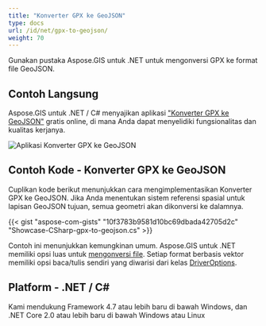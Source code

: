```yaml
---
title: "Konverter GPX ke GeoJSON"
type: docs
url: /id/net/gpx-to-geojson/
weight: 70
---
```


Gunakan pustaka Aspose.GIS untuk .NET untuk mengonversi GPX ke format file GeoJSON.

## **Contoh Langsung**

Aspose.GIS untuk .NET / C# menyajikan aplikasi ["Konverter GPX ke GeoJSON"](https://products.aspose.app/gis/conversion/gpx-to-geojson) gratis online, di mana Anda dapat menyelidiki fungsionalitas dan kualitas kerjanya.

![Aplikasi Konverter GPX ke GeoJSON](conversion.png)

## **Contoh Kode - Konverter GPX ke GeoJSON**

Cuplikan kode berikut menunjukkan cara mengimplementasikan Konverter GPX ke GeoJSON. Jika Anda menentukan sistem referensi spasial untuk lapisan GeoJSON tujuan, semua geometri akan dikonversi ke dalamnya. 

{{< gist "aspose-com-gists" "10f3783b9581d10bc69dbada42705d2c" "Showcase-CSharp-gpx-to-geojson.cs" >}}

Contoh ini menunjukkan kemungkinan umum. Aspose.GIS untuk .NET memiliki opsi luas untuk [mengonversi file](https://docs.aspose.com/gis/net/vector-layers/). Setiap format berbasis vektor memiliki opsi baca/tulis sendiri yang diwarisi dari kelas [DriverOptions](https://reference.aspose.com/gis/net/aspose.gis/driveroptions).

## **Platform - .NET / C#**

Kami mendukung Framework 4.7 atau lebih baru di bawah Windows, dan .NET Core 2.0 atau lebih baru di bawah Windows atau Linux

